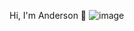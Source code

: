 Hi, I'm Anderson 👋
![image](https://github.com/user-attachments/assets/138b07dd-7add-48a7-bc3e-3db32027ea29)

<!--
**AndersonMelgarejo/AndersonMelgarejo** is a ✨ _special_ ✨ repository because its `README.md` (this file) appears on your GitHub profile.

Here are some ideas to get you started:

- 🔭 I’m currently working on ...
- 🌱 I’m currently learning ...
- 👯 I’m looking to collaborate on ...
- 🤔 I’m looking for help with ...
- 💬 Ask me about ...
- 📫 How to reach me: ...
- 😄 Pronouns: ...
- ⚡ Fun fact: ...
-->
